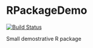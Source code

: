 # RPackageDemo

[![Build Status](https://travis-ci.com/woodsy-sounding-wilful-sapwood/fars.svg?branch=master)](https://travis-ci.com/woodsy-sounding-wilful-sapwood/fars)

Small demostrative R package
